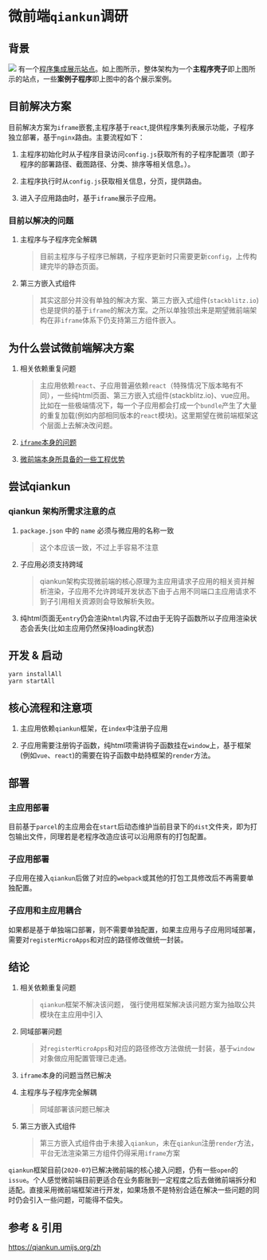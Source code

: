 # 微前端`qiankun`调研

## 背景

![](https://img.sz-p.cn/sz-pboard.jpg)
有一个[程序集成展示站点](https://sz-p.com/board)。如上图所示，整体架构为一个**主程序壳子**即上图所示的站点，一些**案例子程序**即上图中的各个展示案例。

## 目前解决方案

目前解决方案为`iframe`嵌套,主程序基于`react`,提供程序集列表展示功能，子程序独立部署，基于`nginx`路由。主要流程如下：

1. 主程序初始化时从子程序目录访问`config.js`获取所有的子程序配置项（即子程序的部署路径、截图路径、分类、排序等相关信息。）。
   
2. 主程序执行时从`config.js`获取相关信息，分页，提供路由。
   
3. 进入子应用路由时，基于`iframe`展示子应用。

### 目前以解决的问题

1. 主程序与子程序完全解耦
   > 目前主程序与子程序已解耦，子程序更新时只需要更新`config`，上传构建完毕的静态页面。 

2. 第三方嵌入式组件
   > 其实这部分并没有单独的解决方案、第三方嵌入式组件(`stackblitz.io`)也是提供的基于`iframe`的解决方案。之所以单独领出来是期望微前端架构在非`iframe`体系下仍支持第三方组件嵌入。

## 为什么尝试微前端解决方案

1. 相关依赖重复问题
   > 主应用依赖`react`、子应用普遍依赖`react`（特殊情况下版本略有不同），一些纯html页面、第三方嵌入式组件(stackblitz.io)、vue应用。 比如在一些极端情况下，每一个子应用都会打成一个`bundle`产生了大量的重复加载(例如内部相同版本的`react`模块)。这里期望在微前端框架这个层面上去解决改问题。

2. [`iframe`本身的问题](https://www.yuque.com/kuitos/gky7yw/gesexv)

3. [微前端本身所具备的一些工程优势](https://zhuanlan.zhihu.com/p/95085796)


## 尝试qiankun

### qiankun 架构所需求注意的点

1. `package.json` 中的 `name` 必须与微应用的名称一致
   > 这个本应该一致，不过上手容易不注意

2. 子应用必须支持跨域
   > qiankun架构实现微前端的核心原理为主应用请求子应用的相关资并解析渲染，子应用不允许跨域开发状态下由于占用不同端口主应用请求不到子引用相关资源则会导致解析失败。

3. 纯html页面无`entry`仍会渲染`html`内容,不过由于无钩子函数所以子应用渲染状态会丢失(比如主应用仍然保持loading状态)

## 开发 & 启动

```shell
yarn installAll
yarn startAll
```

## 核心流程和注意项

1. 主应用依赖`qiankun`框架，在`index`中注册子应用
   
2. 子应用需要注册钩子函数，纯html项需讲钩子函数挂在`window`上，基于框架(例如`vue`、`react`)的需要在钩子函数中劫持框架的`render`方法。

## 部署

### 主应用部署
目前基于`parcel`的主应用会在`start`后动态维护当前目录下的`dist`文件夹，即为打包输出文件，同理若是老程序改造应该可以沿用原有的打包配置。

### 子应用部署
子应用在接入`qiankun`后做了对应的`webpack`或其他的打包工具修改后不再需要单独配置。

### 子应用和主应用耦合
如果都是基于单独端口部署，则不需要单独配置，如果主应用与子应用同域部署，需要对`registerMicroApps`和对应的路径修改做统一封装。


## 结论


1. 相关依赖重复问题
   > `qiankun`框架不解决该问题， 强行使用框架解决该问题方案为抽取公共模块在主应用中引入

2. 同域部署问题
   > 对`registerMicroApps`和对应的路径修改方法做统一封装，基于`window`对象做应用配置管理已走通。

3. `iframe`本身的问题当然已解决

4. 主程序与子程序完全解耦
   > 同域部署该问题已解决

5. 第三方嵌入式组件
   > 第三方嵌入式组件由于未接入`qiankun`，未在`qiankun`注册`render`方法，平台无法渲染第三方组件仍得采用`iframe`方案

`qiankun`框架目前(`2020-07`)已解决微前端的核心接入问题，仍有一些`open`的`issue`。个人感觉微前端目前更适合在业务膨胀到一定程度之后去做微前端拆分和适配。直接采用微前端框架进行开发，如果场景不是特别合适在解决一些问题的同时仍会引入一些问题，可能得不偿失。


## 参考 & 引用

https://qiankun.umijs.org/zh